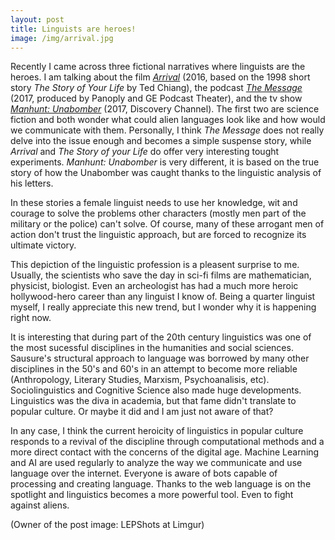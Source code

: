 ```yaml
---
layout: post
title: Linguists are heroes!
image: /img/arrival.jpg
---
```

Recently I came across three  fictional narratives where linguists are the heroes. I am talking about the film [*Arrival*](https://www.imdb.com/title/tt2543164/) (2016, based on the 1998 short story *The Story of Your Life* by Ted Chiang), the podcast [*The Message*](http://themessagepodcast.com/) (2017, produced by Panoply and GE Podcast Theater), and the tv show [*Manhunt: Unabomber*](https://www.imdb.com/title/tt5618256/?ref_=nv_sr_1) (2017, Discovery Channel). The first two are science fiction and both wonder what could alien languages look like and how would we communicate with them. Personally, I think *The Message* does not really delve into the issue enough and becomes a simple suspense story, while *Arrival* and *The Story of your Life* do offer very interesting tought experiments. *Manhunt: Unabomber* is very different, it is based on the true story of how the Unabomber was caught thanks to the linguistic analysis of his letters.

In these stories a female linguist needs to use her knowledge, wit and courage to solve the problems other characters (mostly men part of the military or the police) can't solve. Of course, many of these arrogant men of action don't trust the linguistic approach, but are forced to recognize its ultimate victory.

This depiction of the linguistic profession is a pleasent surprise to me. Usually, the scientists who save the day in sci-fi films are mathematician, physicist, biologist. Even an archeologist has had a much more heroic hollywood-hero career than any linguist I know of. Being a quarter linguist myself, I really appreciate this new trend, but I wonder why it is happening right now.

It is interesting that during part of the 20th century linguistics was one of the most sucessful disciplines in the humanities and social sciences. Sausure's structural approach to language was borrowed by many other disciplines in the 50's and 60's in an attempt to become more reliable (Anthropology, Literary Studies, Marxism, Psychoanalisis, etc). Sociolinguistics and Cognitive Science also made huge developments. Linguistics was the diva in academia, but that fame didn't translate to popular culture. Or maybe it did and I am just not aware of that? 

In any case, I think the current heroicity of linguistics in popular culture responds to a revival of the discipline through computational methods and a more direct contact with the concerns of the digital age. Machine Learning and AI are used regularly to analyze the way we communicate and use language over the internet. Everyone is aware of bots capable of processing and creating language. Thanks to the web language is on the spotlight and linguistics becomes a more powerful tool. Even to fight against aliens.

 

(Owner of the post image: LEPShots at Limgur)